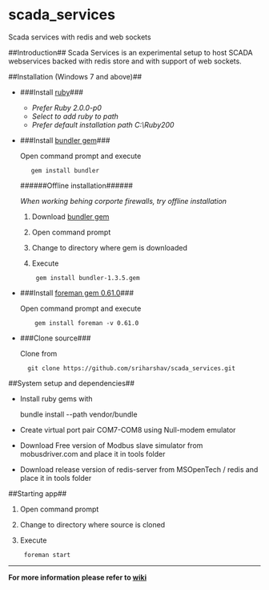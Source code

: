 scada_services
==============

Scada services with redis and web sockets

##Introduction##
Scada Services is an experimental setup to host SCADA webservices backed with redis store and with support of web sockets.

##Installation (Windows 7 and above)##

- ###Install [ruby](http://rubyinstaller.org/downloads/)###

	- *Prefer Ruby 2.0.0-p0*
	- *Select to add ruby to path*
	- *Prefer default installation path C:\Ruby200*    

- ###Install [bundler gem](https://rubygems.org/gems/bundler)###

	Open command prompt and execute
	  
		 gem install bundler
	
	######Offline installation######
	
	*When working behing corporte firewalls, try offline installation*
	
	1. Download [bundler gem](https://rubygems.org/gems/bundler)
	2. Open command prompt
	3. Change to directory where gem is downloaded
	4. Execute
	
			gem install bundler-1.3.5.gem

- ###Install [foreman gem 0.61.0](https://rubygems.org/gems/foreman/versions/0.61.0)###
	
	Open command prompt and execute
	  
	      gem install foreman -v 0.61.0
	
- ###Clone source###

	Clone from
	
		git clone https://github.com/sriharshav/scada_services.git
	
##System setup and dependencies##

- Install ruby gems with 
    
    bundle install --path vendor/bundle

- Create virtual port pair COM7-COM8 using Null-modem emulator
-	Download Free version of Modbus slave simulator from mobusdriver.com and place it in tools folder
- Download release version of redis-server from MSOpenTech / redis  and place it in tools folder

##Starting app##

1. Open command prompt
2. Change to directory where source is cloned
3. Execute

      	foreman start


----

**For more information please refer to [wiki](https://github.com/sriharshav/scada_services/wiki)**

